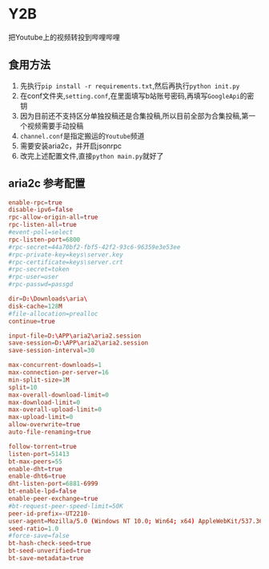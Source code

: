 # Y2B

把Youtube上的视频转投到哔哩哔哩

## 食用方法

1. 先执行`pip install -r requirements.txt`,然后再执行`python init.py`
2. 在conf文件夹,`setting.conf`,在里面填写b站账号密码,再填写`GoogleApi`的密钥
3. 因为目前还不支持区分单独投稿还是合集投稿,所以目前全部为合集投稿,第一个视频需要手动投稿
4. `channel.conf`是指定搬运的`Youtube`频道
5. 需要安装aria2c，并开启jsonrpc
6. 改完上述配置文件,直接`python main.py`就好了

## aria2c 参考配置

``` conf
enable-rpc=true
disable-ipv6=false
rpc-allow-origin-all=true
rpc-listen-all=true
#event-poll=select
rpc-listen-port=6800
#rpc-secret=44a70bf2-fbf5-42f2-93c6-96359e3e53ee
#rpc-private-key=keys\server.key
#rpc-certificate=keys\server.crt
#rpc-secret=token
#rpc-user=user
#rpc-passwd=passgd

dir=D:\Downloads\aria\
disk-cache=128M
#file-allocation=prealloc
continue=true

input-file=D:\APP\aria2\aria2.session
save-session=D:\APP\aria2\aria2.session
save-session-interval=30

max-concurrent-downloads=1
max-connection-per-server=16
min-split-size=1M
split=10
max-overall-download-limit=0
max-download-limit=0
max-overall-upload-limit=0
max-upload-limit=0
allow-overwrite=true
auto-file-renaming=true

follow-torrent=true
listen-port=51413
bt-max-peers=55
enable-dht=true
enable-dht6=true
dht-listen-port=6881-6999
bt-enable-lpd=false
enable-peer-exchange=true
#bt-request-peer-speed-limit=50K
peer-id-prefix=-UT2210-
user-agent=Mozilla/5.0 (Windows NT 10.0; Win64; x64) AppleWebKit/537.36 (KHTML, like Gecko) Chrome/69.0.3497.100 Safari/537.36
seed-ratio=1.0
#force-save=false
bt-hash-check-seed=true
bt-seed-unverified=true
bt-save-metadata=true

```
